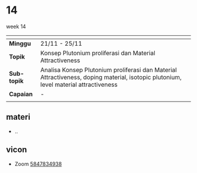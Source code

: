 # 14
week 14

<span> | <span>
:- | :-
**Minggu** | 21/11 - 25/11
**Topik** | Konsep Plutonium proliferasi dan Material Attractiveness
**Sub-topik** | Analisa Konsep Plutonium proliferasi dan Material Attractiveness, doping material, isotopic plutonium, level material attractiveness
**Capaian** | -
||


## materi
+ ..


## vicon
+ Zoom [5847834938](https://itb-ac-id.zoom.us/j/5847834938?pwd=Z2twMXJsc05UbWdtSWNHTys3TmhBQT09)